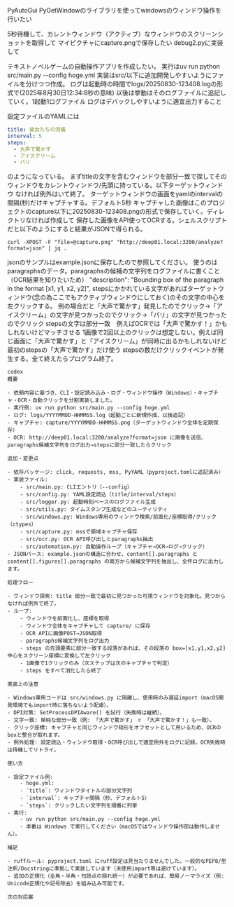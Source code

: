 PyAutoGui
PyGetWindowのライブラリを使ってwindowsのウィンドウ操作を行いたい

5秒待機して、カレントウィンドウ（アクティブ）なウィンドウのスクリーンショットを取得して
マイピクチャにcapture.pngで保存したい
debug2.pyに実装して

テキストノベルゲームの自動操作アプリを作成したい。
実行はuv run python src/main.py --config hoge.yml
実装はsrc/以下に追加開発しやすいようにファイルを分けつつ作成。
ログは起動時の時間でlogs/20250830-123408.logの形式で(2025年8月30日12:34:8秒の意味)
以後は挙動はそのログファイルに追記していく。1起動1ログファイル ログはデバックしやすいように適宜出力すること

設定ファイルのYAMLには

```yaml
title: 彼女たちの流儀
interval: 5
steps:
  - 大声で驚かす
  - アイスクリーム
  - パリ
```

のようになっている。
まずtitleの文字を含むウィンドウを部分一致で探してそのウィンドウをカレントウィンドウ/先頭に持っている。以下ターゲットウィンドウ
なければ例外はいて終了。
ターゲットウィンドウの画面をyamlのintervalの間隔(秒)だけキャプチャする。デフォルト5秒
キャプチャした画像はこのプロジェクトのcapture以下に20250830-123408.pngの形式で保存していく。ディレクトリなければ作成して
保存した画像をAPI使ってOCRする。シェルスクリプトだと以下のようにすると結果がJSONで得られる。

```
curl -XPOST -F "file=@capture.png" "http://deep01.local:3200/analyze?format=json" | jq . 
```

jsonのサンプルはexample.jsonに保存したので参照してください。
使うのはparagraphsのデータ。paragraphsの候補の文字列をログファイルに書くこと（OCR結果を知りたいため）
"description": "Bounding box of the paragraph in the format [x1, y1, x2, y2]",
stepsにかかれている文字があればターゲットウィンドウ(念の為ここでもアクティブウィンドウにしておく)のその文字の中心を左クリックする。
例の場合だと「大声で驚かす」発見したのでクリック→「アイスクリーム」の文字が見つかったのでクリック→「パリ」の文字が見つかったのでクリック
stepsの文字は部分一致　例えばOCRでは「大声で驚かす！」かもしれないけどマッチさせる
1画像で2回以上のクリックは想定しない。例えば同じ画面に「大声で驚かす」と「アイスクリーム」が同時に出るかもしれないけど最初のstepsの「大声で驚かす」だけ使う
stepsの数だけクリックイベントが発生する。全て終えたらプログラム終了。

```
codex
概要

- 依頼内容に基づき、CLI・設定読み込み・ログ・ウィンドウ操作（Windows）・キャプチャ・OCR・自動クリックを分割実装しました。
- 実行例: uv run python src/main.py --config hoge.yml
- ログ: logs/YYYYMMDD-HHMMSS.log（起動ごとに新規作成、以後追記）
- キャプチャ: capture/YYYYMMDD-HHMMSS.png（ターゲットウィンドウ全体を定期保存）
- OCR: http://deep01.local:3200/analyze?format=json に画像を送信、paragraphs候補文字列をログ出力→stepsに部分一致したらクリック

追加・変更点

- 依存パッケージ: click, requests, mss, PyYAML（pyproject.tomlに追記済み）
- 実装ファイル:
    - src/main.py: CLIエントリ（--config）
    - src/config.py: YAML設定読込（title/interval/steps）
    - src/logger.py: 起動時刻ベースのログファイル生成
    - src/utils.py: タイムスタンプ生成などのユーティリティ
    - src/windows.py: Windows専用のウィンドウ検索/前面化/座標取得/クリック（ctypes）
    - src/capture.py: mssで領域キャプチャ保存
    - src/ocr.py: OCR API呼び出しとparagraphs抽出
    - src/automation.py: 自動操作ループ（キャプチャ→OCR→ログ→クリック）
- JSONパース: example.jsonの構造に合わせ、content[].paragraphs と content[].figures[].paragraphs の両方から候補文字列を抽出し、全件ログに出力します。

処理フロー

- ウィンドウ探索: title 部分一致で最初に見つかった可視ウィンドウを対象化。見つからなければ例外で終了。
- ループ:
    - ウィンドウを前面化し、座標を取得
    - ウィンドウ全体をキャプチャして capture/ に保存
    - OCR APIに画像POST→JSON取得
    - paragraphs候補文字列をログ出力
    - steps の先頭要素に部分一致する段落があれば、その段落の box=[x1,y1,x2,y2] 中心をスクリーン座標に変換して左クリック
    - 1画像で1クリックのみ（次ステップは次のキャプチャで判定）
    - steps をすべて消化したら終了

実装上の注意

- Windows専用コードは src/windows.py に隔離し、使用時のみ遅延import（macOS開発環境でもimport時に落ちないよう配慮）。
- DPI対策: SetProcessDPIAware() を試行（失敗時は継続）。
- 文字一致: 単純な部分一致（例: 「大声で驚かす」 ⊂ 「大声で驚かす！」も一致）。
- クリック座標: キャプチャと同じウィンドウ矩形をオフセットとして用いるため、OCRのboxと整合が取れます。
- 例外処理: 設定読込・ウィンドウ取得・OCR呼び出しで適宜例外をログに記録。OCR失敗時は待機してリトライ。

使い方

- 設定ファイル例:
    - hoge.yml:
    - `title`: ウィンドウタイトルの部分文字列
    - `interval`: キャプチャ間隔（秒、デフォルト5）
    - `steps`: クリックしたい文字列を順番に列挙
- 実行:
    - uv run python src/main.py --config hoge.yml
    - 本番は Windows で実行してください（macOSではウィンドウ操作部は動作しません）。

補足

- ruffルール: pyproject.toml にruff設定は見当たりませんでした。一般的なPEP8/型注釈/Docstringに準拠して実装しています（未使用import等は避けています）。
- 追加の正規化（全角・半角・句読点の揺れ統一）が必要であれば、簡易ノーマライズ（例: Unicode正規化や記号除去）を組み込み可能です。

次の対応案
```
